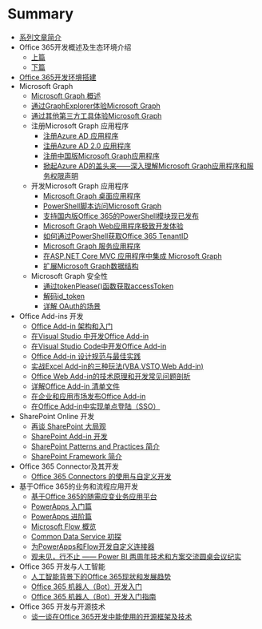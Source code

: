 # Summary

- [系列文章简介](README.md)
- Office 365开发概述及生态环境介绍
    - [上篇](docs/office365dev-overview-1.md)
    - [下篇](docs/office365dev-overview-2.md)
- [Office 365开发环境搭建](/docs/office365devenv.md)
- Microsoft Graph
    - [Microsoft Graph 概述](/docs/microsoftgraphoverview.md)
    - [通过GraphExplorer体验Microsoft Graph](/docs/graphexplorer.md)
    - [通过其他第三方工具体验Microsoft Graph](/docs/graph-tools.md)
    - 注册Microsoft Graph 应用程序
        - [注册Azure AD 应用程序](/docs/applicationregisteration.md)
        - [注册Azure AD 2.0 应用程序](/docs/applicationregisteration2.0.md)
        - [注册中国版Microsoft Graph应用程序](/docs/chinaoffice365applicationregisteration.md)
        - [掀起Azure AD的盖头来——深入理解Microsoft Graph应用程序和服务权限声明](/docs/understandapplication.md)
    - 开发Microsoft Graph 应用程序
        - [Microsoft Graph 桌面应用程序](/docs/desktopapplication.md)
        - [PowerShell脚本访问Microsoft Graph](/docs/powershell-application.md)
        - [支持国内版Office 365的PowerShell模块现已发布](/docs/powershell-module.md)
        - [Microsoft Graph  Web应用程序极致开发体验](/docs/webapplication.md)
        - [如何通过PowerShell获取Office 365 TenantID](/docs/gettenantid.md)
        - [Microsoft Graph  服务应用程序](/docs/deamonapplication.md)
        - [在ASP.NET Core MVC 应用程序中集成 Microsoft Graph](/docs/crossplatform.md)
        - [扩展Microsoft Graph数据结构](docs/graphextensions.md)
    - Microsoft Graph 安全性
        - [通过tokenPlease()函数获取accessToken](docs/tokenplease.md)
        - [解码id_token](docs/id_token.md)
        - [详解 OAuth的场景](docs/oauth.md)
- Office Add-ins 开发
    - [Office Add-in 架构和入门](docs/officeaddins.md)
    - [在Visual Studio 中开发Office Add-in](docs/officeaddindev.md)
    - [在Visual Studio Code中开发Office Add-in](docs/vscodetoofficeaddin.md)
    - [Office Add-in 设计规范与最佳实践](docs/officeaddindesignguide.md)
    - [实战Excel Add-in的三种玩法(VBA,VSTO,Web Add-in)](docs/exceladdinsample.md)
    - [Office Web Add-in的技术原理和开发常见问题剖析](docs/exceladdinpractics.md)
    - [详解Office Add-in 清单文件](docs/officeaddinmanifest.md)
    - [在企业和应用市场发布Office Add-in](docs/officeaddinpublish.md)
    - [在Office Add-in中实现单点登陆（SSO）](docs/officeaddinsso.md)
- SharePoint Online 开发
    - [再谈 SharePoint 大局观](docs/sharepoint.md)
    - [SharePoint Add-in 开发](docs/sharepointaddin.md)
    - [SharePoint Patterns and Practices 简介](docs/sharepointpnp.md)
    - [SharePoint Framework 简介](docs/sharepointframework.md)
- Office 365 Connector及其开发
    - [Office 365 Connectors 的使用与自定义开发](docs/office365connector.md)
- 基于Office 365的业务和流程应用开发
    - [基于Office 365的随需应变业务应用平台](docs/officebusinessapp.md)
    - [PowerApps 入门篇](docs/powerapps.md)
    - [PowerApps 进阶篇](docs/powerappsadv.md)
    - [Microsoft Flow 概览](docs/microsoftflow.md)
    - [Common Data Service 初探](docs/commondatamodel.md)
    - [为PowerApps和Flow开发自定义连接器](docs/powerappsconnector.md)
    - [观未见，行不止 —— Power BI 两周年技术和方案交流圆桌会议纪实](docs/powerbi.md)
- Office 365 开发与人工智能
    - [人工智能背景下的Office 365现状和发展趋势](docs/officeandai.md)
    - [Office 365 机器人（Bot）开发入门](docs/botframeworkquickstart.md)
    - [Office 365 机器人（Bot）开发入门指南](docs/botframeworkguide.md)
- Office 365 开发与开源技术
    - [谈一谈在Office 365开发中能使用的开源框架及技术](docs/office365opensource.md)